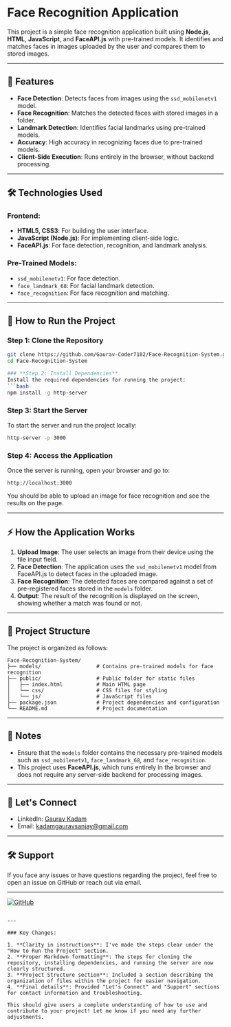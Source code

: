 # Face Recognition Application

This project is a simple face recognition application built using **Node.js**, **HTML**, **JavaScript**, and **FaceAPI.js** with pre-trained models. It identifies and matches faces in images uploaded by the user and compares them to stored images.

---

## 🌟 Features

- **Face Detection**: Detects faces from images using the `ssd_mobilenetv1` model.
- **Face Recognition**: Matches the detected faces with stored images in a folder.
- **Landmark Detection**: Identifies facial landmarks using pre-trained models.
- **Accuracy**: High accuracy in recognizing faces due to pre-trained models.
- **Client-Side Execution**: Runs entirely in the browser, without backend processing.

---

## 🛠️ Technologies Used

### **Frontend**:
- **HTML5, CSS3**: For building the user interface.
- **JavaScript (Node.js)**: For implementing client-side logic.
- **FaceAPI.js**: For face detection, recognition, and landmark analysis.

### **Pre-Trained Models**:
- `ssd_mobilenetv1`: For face detection.
- `face_landmark_68`: For facial landmark detection.
- `face_recognition`: For face recognition and matching.

---

## 🚀 How to Run the Project

### **Step 1: Clone the Repository**
```bash
git clone https://github.com/Gaurav-Coder7102/Face-Recognition-System.git
cd Face-Recognition-System

### **Step 2: Install Dependencies**
Install the required dependencies for running the project:
```bash
npm install -g http-server
```

### **Step 3: Start the Server**
To start the server and run the project locally:
```bash
http-server -p 3000
```

### **Step 4: Access the Application**
Once the server is running, open your browser and go to:
```
http://localhost:3000
```
You should be able to upload an image for face recognition and see the results on the page.

---

## ⚡ How the Application Works

1. **Upload Image**: The user selects an image from their device using the file input field.
2. **Face Detection**: The application uses the `ssd_mobilenetv1` model from FaceAPI.js to detect faces in the uploaded image.
3. **Face Recognition**: The detected faces are compared against a set of pre-registered faces stored in the `models` folder.
4. **Output**: The result of the recognition is displayed on the screen, showing whether a match was found or not.

---

## 📁 Project Structure

The project is organized as follows:

```
Face-Recognition-System/
├── models/                  # Contains pre-trained models for face recognition
├── public/                  # Public folder for static files
│   ├── index.html           # Main HTML page
│   └── css/                 # CSS files for styling
│   └── js/                  # JavaScript files
├── package.json             # Project dependencies and configuration
└── README.md                # Project documentation
```

---

## 📝 Notes

- Ensure that the `models` folder contains the necessary pre-trained models such as `ssd_mobilenetv1`, `face_landmark_68`, and `face_recognition`.
- This project uses **FaceAPI.js**, which runs entirely in the browser and does not require any server-side backend for processing images.

---

## 💬 Let's Connect

- LinkedIn: [Gaurav Kadam](https://www.linkedin.com/in/gaurav-kadam-023495247)
- Email: kadamgauravsanjay@gmail.com

---

## 🛠️ Support

If you face any issues or have questions regarding the project, feel free to open an issue on GitHub or reach out via email.

---

[![GitHub](https://img.shields.io/badge/GitHub-%23121011.svg?style=for-the-badge&logo=github&logoColor=white)](https://github.com/Gaurav-Coder7102/Face-Recognition-System)
```

---

### Key Changes:

1. **Clarity in instructions**: I've made the steps clear under the "How to Run the Project" section.
2. **Proper Markdown formatting**: The steps for cloning the repository, installing dependencies, and running the server are now clearly structured.
3. **Project Structure section**: Included a section describing the organization of files within the project for easier navigation.
4. **Final details**: Provided "Let's Connect" and "Support" sections for contact information and troubleshooting.

This should give users a complete understanding of how to use and contribute to your project! Let me know if you need any further adjustments.
